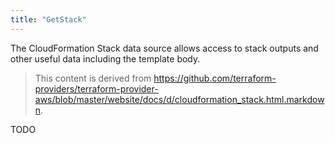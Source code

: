 ```yaml
---
title: "GetStack"
---
```


<!-- WARNING: this file was generated by the Pulumi Terraform Bridge (tfgen) Tool. -->
<!-- Do not edit by hand unless you're certain you know what you are doing! -->

<style>
  table td p { margin-top: 0; margin-bottom: 0; }
</style>

The CloudFormation Stack data source allows access to stack
outputs and other useful data including the template body.

> This content is derived from https://github.com/terraform-providers/terraform-provider-aws/blob/master/website/docs/d/cloudformation_stack.html.markdown.


TODO

